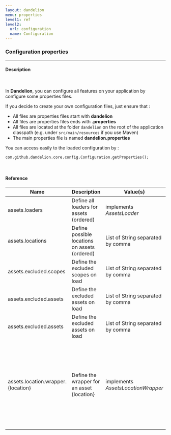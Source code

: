 ```yaml
---
layout: dandelion
menu: properties
level1: ref
level2:
  url: configuration
  name: Configuration
---
```


### Configuration properties
<hr />

#### Description
<br />

In **Dandelion**, you can configure all features on your application by configure some properties files.

If you decide to create your own configuration files, just ensure that :

 * All files are properties files start with <strong>dandelion</strong>
 * All files are properties files ends with <strong>.properties</strong>
 * All files are located at the folder `dandelion` on the root of the application classpath (e.g. under `src/main/resources` if you use Maven)
 * The main properties file is named <strong>dandelion.properties</strong>

You can access easily to the loaded configuration by :

    com.github.dandelion.core.config.Configuration.getProperties();

<br />
<h4>Reference</h4>

<table id="reference" class="table table-striped table-bordered">
  <thead>
    <tr>
      <th>Name</th>
      <th>Description</th>
      <th>Value(s)</th>
      <th>Default</th>
    </tr>
  </thead>
  <tbody>
      <tr>
        <td>assets.loaders</td>
        <td>Define all loaders for assets (ordered)</td>
        <td>implements <i>AssetsLoader</i></td>
        <td>com.github.dandelion.core.asset.<br/>loader.AssetsJsonLoader</td>
      </tr>
      <tr>
        <td>assets.locations</td>
        <td>Define possible locations on assets (ordered)</td>
        <td>List of String separated by comma</td>
        <td>remote,local</td>
      </tr>
      <tr>
        <td>assets.excluded.scopes</td>
        <td>Define the excluded scopes on load</td>
        <td>List of String separated by comma</td>
        <td>none</td>
      </tr>
      <tr>
        <td>assets.excluded.assets</td>
        <td>Define the excluded assets on load</td>
        <td>List of String separated by comma</td>
        <td>none</td>
      </tr>
      <tr>
        <td>assets.excluded.assets</td>
        <td>Define the excluded assets on load</td>
        <td>List of String separated by comma</td>
        <td>none</td>
      </tr>
      <tr>
        <td>assets.location.wrapper.{location}</td>
        <td>Define the wrapper for an asset {location}</td>
        <td>implements <i>AssetsLocationWrapper</i></td>
        <td>
            <ul>
                <li><b>classpath :</b><br/>com.github.dandelion.core.asset.<br/>classpath.ClasspathLocationWrapper</li>
                <li><b>template :</b><br/>com.github.dandelion.core.asset.<br/>delegate.DelegateLocationWrapper</li>
                <li><b>delegate :</b><br/>com.github.dandelion.core.asset.<br/>template.TemplateLocationWrapper</li>
                <li><b>webjars :</b><br/>com.github.dandelion.extras.<br/>webjars.asset.WebjarsLocatorWrapper</li>
            </ul>
        </td>
      </tr>
  </tbody>
</table>

<link rel="stylesheet" href="//ajax.aspnetcdn.com/ajax/jquery.dataTables/1.9.4/css/jquery.dataTables.css" />
<script src="http://ajax.aspnetcdn.com/ajax/jquery.dataTables/1.9.4/jquery.dataTables.min.js">
</script>
<script src="/assets/js/site_reference.js">
</script>